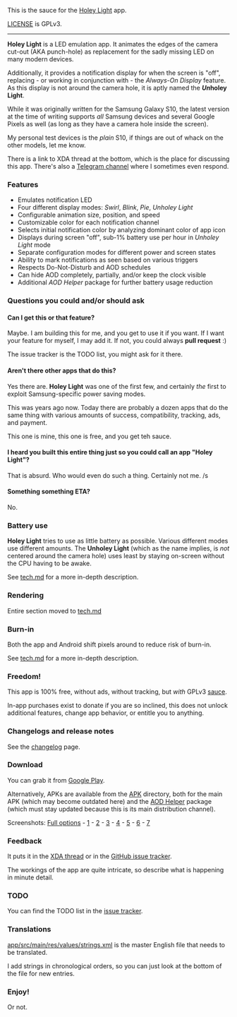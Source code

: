 This is the sauce for the [Holey Light](https://play.google.com/store/apps/details?id=eu.chainfire.holeylight) app.

[LICENSE](./LICENSE) is GPLv3.

---

**Holey Light** is a LED emulation app. It animates the edges of the
camera cut-out (AKA punch-hole) as replacement for the sadly missing
LED on many modern devices.

Additionally, it provides a notification display for when the screen is
"off", replacing - or working in conjunction with - the *Always-On Display*
feature. As this display is not around the camera hole, it is aptly named
the ***Un*holey Light**.

While it was originally written for the Samsung Galaxy S10, the latest
version at the time of writing supports *all* Samsung devices and
several Google Pixels as well (as long as they have a camera hole inside
the screen).

My personal test devices is the *plain* S10, if things are out of
whack on the other models, let me know.

There is a link to XDA thread at the bottom, which is the place for
discussing this app. There's also a [Telegram channel](https://t.me/joinchat/I8HshhIHzwrJalUJ)
where I sometimes even respond.

### Features

- Emulates notification LED
- Four different display modes: *Swirl*, *Blink*, *Pie*, *Unholey Light*
- Configurable animation size, position, and speed
- Customizable color for each notification channel
- Selects initial notification color by analyzing dominant color of app icon
- Displays during screen "off", sub-1% battery use per hour in *Unholey Light* mode
- Separate configuration modes for different power and screen states
- Ability to mark notifications as seen based on various triggers
- Respects Do-Not-Disturb and AOD schedules
- Can hide AOD completely, partially, and/or keep the clock visible
- Additional *AOD Helper* package for further battery usage reduction

### Questions you could and/or should ask

#### Can I get this or that feature?

Maybe. I am building this for me, and you get to use it if you want.
If I want your feature for myself, I may add it. If not, you could
always **pull request** :)

The issue tracker is the TODO list, you might ask for it there.

#### Aren't there other apps that do this?

Yes there are. **Holey Light** was one of the first few, and certainly
*the* first to exploit Samsung-specific power saving modes.

This was years ago now. Today there are probably a dozen apps that do
the same thing with various amounts of success, compatibility, tracking,
ads, and payment.

This one is mine, this one is free, and you get teh sauce.

#### I heard you built this entire thing just so you could call an app "Holey Light"?

That is absurd. Who would even do such a thing. Certainly not me. /s 

#### Something something ETA?

No.

### Battery use

**Holey Light** tries to use as little battery as possible. Various
different modes use different amounts. The **Unholey Light** (which
as the name implies, is *not* centered around the camera hole) uses
least by staying on-screen without the CPU having to be awake.

See [tech.md](./docs/tech.md) for a more in-depth description.

### Rendering

Entire section moved to [tech.md](./docs/tech.md)

### Burn-in

Both the app and Android shift pixels around to reduce risk of burn-in.

See [tech.md](./docs/tech.md) for a more in-depth description.

### Freedom!

This app is 100% free, without ads, without tracking, but *with* GPLv3 [sauce](https://github.com/Chainfire/HoleyLight).

In-app purchases exist to donate if you are so inclined, this does not unlock additional features, change app behavior, or entitle you to anything.

### Changelogs and release notes

See the [changelog](./docs/changelogs.md) page.

### Download

You can grab it from [Google Play](https://play.google.com/store/apps/details?id=eu.chainfire.holeylight).

Alternatively, APKs are available from the [APK](./apks) directory, both
for the main APK (which may become outdated here) and the [AOD Helper](./apks/AODHelper.md)
package (which must stay updated because this is its main distribution
channel).

Screenshots:
[Full options](https://raw.githubusercontent.com/Chainfire/HoleyLight/master/graphics/play/full_options.jpg) -
[1](https://raw.githubusercontent.com/Chainfire/HoleyLight/master/graphics/play/screenshot_v1.00_1.png) -
[2](https://raw.githubusercontent.com/Chainfire/HoleyLight/master/graphics/play/screenshot_v1.00_2.png) -
[3](https://raw.githubusercontent.com/Chainfire/HoleyLight/master/graphics/play/screenshot_v1.00_3.png) -
[4](https://raw.githubusercontent.com/Chainfire/HoleyLight/master/graphics/play/screenshot_v1.00_4.png) -
[5](https://raw.githubusercontent.com/Chainfire/HoleyLight/master/graphics/play/screenshot_v1.00_5.png) -
[6](https://raw.githubusercontent.com/Chainfire/HoleyLight/master/graphics/play/screenshot_v1.00_6.png) -
[7](https://raw.githubusercontent.com/Chainfire/HoleyLight/master/graphics/play/screenshot_v1.00_7.png)

### Feedback

It puts it in the [XDA thread](https://forum.xda-developers.com/galaxy-s10/themes/app-holey-light-t3917675) or in the [GitHub issue tracker](https://github.com/Chainfire/HoleyLight/issues).

The workings of the app are quite intricate, so describe what is happening in minute detail.

### TODO

You can find the TODO list in the [issue tracker](https://github.com/Chainfire/HoleyLight/issues?utf8=%E2%9C%93&q=is%3Aissue).

### Translations

[app/src/main/res/values/strings.xml](./app/src/main/res/values/strings.xml) is the master English file that needs to be translated.

I add strings in chronological orders, so you can just look at the bottom of the file for new entries.

### Enjoy!
Or not.
